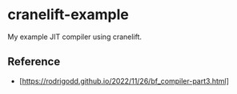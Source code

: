 # cranelift-example

My example JIT compiler using cranelift.

## Reference

- [https://rodrigodd.github.io/2022/11/26/bf_compiler-part3.html]
